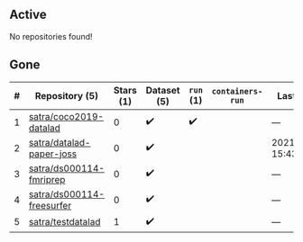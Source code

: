 ## Active
No repositories found!

## Gone
| # | Repository (5) | Stars (1) | Dataset (5) | `run` (1) | `containers-run` | Last Modified |
| --- | --- | --- | --- | --- | --- | --- |
| 1 | [satra/coco2019-datalad](https://github.com/satra/coco2019-datalad) | 0 | :heavy_check_mark: | :heavy_check_mark: |  | — |
| 2 | [satra/datalad-paper-joss](https://github.com/satra/datalad-paper-joss) | 0 | :heavy_check_mark: |  |  | 2021-04-16 15:43:55+00:00 |
| 3 | [satra/ds000114-fmriprep](https://github.com/satra/ds000114-fmriprep) | 0 | :heavy_check_mark: |  |  | — |
| 4 | [satra/ds000114-freesurfer](https://github.com/satra/ds000114-freesurfer) | 0 | :heavy_check_mark: |  |  | — |
| 5 | [satra/testdatalad](https://github.com/satra/testdatalad) | 1 | :heavy_check_mark: |  |  | — |
